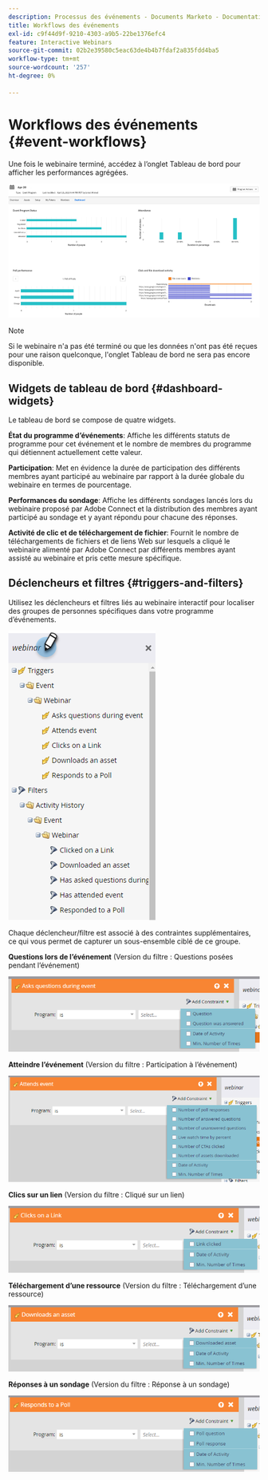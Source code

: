 ```yaml
---
description: Processus des événements - Documents Marketo - Documentation du produit
title: Workflows des événements
exl-id: c9f44d9f-9210-4303-a9b5-22be1376efc4
feature: Interactive Webinars
source-git-commit: 02b2e39580c5eac63de4b4b7fdaf2a835fdd4ba5
workflow-type: tm+mt
source-wordcount: '257'
ht-degree: 0%

---
```


# Workflows des événements {#event-workflows}

Une fois le webinaire terminé, accédez à l’onglet Tableau de bord pour afficher les performances agrégées.

![](assets/event-workflows-1.png)

>[!NOTE]
>
>Si le webinaire n&#39;a pas été terminé ou que les données n&#39;ont pas été reçues pour une raison quelconque, l&#39;onglet Tableau de bord ne sera pas encore disponible.

## Widgets de tableau de bord {#dashboard-widgets}

Le tableau de bord se compose de quatre widgets.

**État du programme d’événements**: Affiche les différents statuts de programme pour cet événement et le nombre de membres du programme qui détiennent actuellement cette valeur.

**Participation**: Met en évidence la durée de participation des différents membres ayant participé au webinaire par rapport à la durée globale du webinaire en termes de pourcentage.

**Performances du sondage**: Affiche les différents sondages lancés lors du webinaire proposé par Adobe Connect et la distribution des membres ayant participé au sondage et y ayant répondu pour chacune des réponses.

**Activité de clic et de téléchargement de fichier**: Fournit le nombre de téléchargements de fichiers et de liens Web sur lesquels a cliqué le webinaire alimenté par Adobe Connect par différents membres ayant assisté au webinaire et pris cette mesure spécifique.

## Déclencheurs et filtres {#triggers-and-filters}

Utilisez les déclencheurs et filtres liés au webinaire interactif pour localiser des groupes de personnes spécifiques dans votre programme d’événements.

![](assets/event-workflows-2.png)

Chaque déclencheur/filtre est associé à des contraintes supplémentaires, ce qui vous permet de capturer un sous-ensemble ciblé de ce groupe.

**Questions lors de l’événement** (Version du filtre : Questions posées pendant l’événement)

![](assets/event-workflows-3.png)

**Atteindre l’événement** (Version du filtre : Participation à l’événement)

![](assets/event-workflows-4.png)

**Clics sur un lien** (Version du filtre : Cliqué sur un lien)

![](assets/event-workflows-5.png)

**Téléchargement d’une ressource** (Version du filtre : Téléchargement d’une ressource)

![](assets/event-workflows-6.png)

**Réponses à un sondage** (Version du filtre : Réponse à un sondage)

![](assets/event-workflows-7.png)
